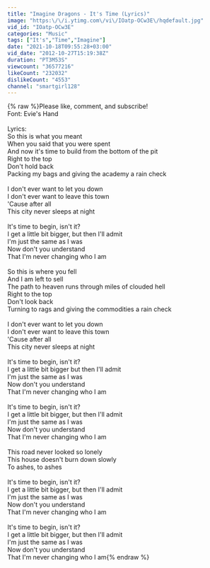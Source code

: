 ```yaml
---
title: "Imagine Dragons - It's Time (Lyrics)"
image: "https:\/\/i.ytimg.com\/vi\/IOatp-OCw3E\/hqdefault.jpg"
vid_id: "IOatp-OCw3E"
categories: "Music"
tags: ["It's","Time","Imagine"]
date: "2021-10-18T09:55:28+03:00"
vid_date: "2012-10-27T15:19:38Z"
duration: "PT3M53S"
viewcount: "36577216"
likeCount: "232032"
dislikeCount: "4553"
channel: "smartgirl128"
---
```

{% raw %}Please like, comment, and subscribe!<br />Font: Evie's Hand<br /><br />Lyrics:<br />So this is what you meant<br />When you said that you were spent<br />And now it's time to build from the bottom of the pit<br />Right to the top<br />Don't hold back<br />Packing my bags and giving the academy a rain check<br /><br />I don't ever want to let you down<br />I don't ever want to leave this town<br />'Cause after all<br />This city never sleeps at night<br /><br />It's time to begin, isn't it?<br />I get a little bit bigger, but then I'll admit<br />I'm just the same as I was<br />Now don't you understand<br />That I'm never changing who I am<br /><br />So this is where you fell<br />And I am left to sell<br />The path to heaven runs through miles of clouded hell<br />Right to the top<br />Don't look back<br />Turning to rags and giving the commodities a rain check<br /><br />I don't ever want to let you down<br />I don't ever want to leave this town<br />'Cause after all<br />This city never sleeps at night<br /><br />It's time to begin, isn't it?<br />I get a little bit bigger but then I'll admit<br />I'm just the same as I was<br />Now don't you understand<br />That I'm never changing who I am<br /><br />It's time to begin, isn't it?<br />I get a little bit bigger, but then I'll admit<br />I'm just the same as I was<br />Now don't you understand<br />That I'm never changing who I am<br /><br />This road never looked so lonely<br />This house doesn't burn down slowly<br />To ashes, to ashes<br /><br />It's time to begin, isn't it?<br />I get a little bit bigger, but then I'll admit<br />I'm just the same as I was<br />Now don't you understand<br />That I'm never changing who I am<br /><br />It's time to begin, isn't it?<br />I get a little bit bigger, but then I'll admit<br />I'm just the same as I was<br />Now don't you understand<br />That I'm never changing who I am{% endraw %}
